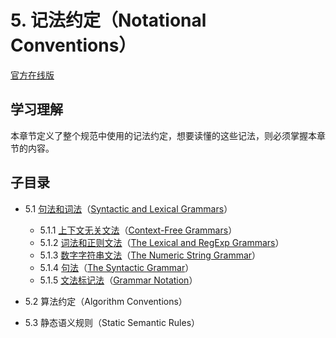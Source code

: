 # 5. 记法约定（Notational Conventions）

[官方在线版](https://262.ecma-international.org/6.0/#sec-notational-conventions)

## 学习理解

本章节定义了整个规范中使用的记法约定，想要读懂的这些记法，则必须掌握本章节的内容。

## 子目录

- 5.1 [句法和词法](./5.1.Syntactic-and-Lexical-Grammars.md)（[Syntactic and Lexical Grammars](https://262.ecma-international.org/6.0/#sec-syntactic-and-lexical-grammars)）

  - 5.1.1 [上下文无关文法](./5.1.1.Context-Free-Grammars.md)（[Context-Free Grammars](https://262.ecma-international.org/6.0/#sec-context-free-grammars)）
  - 5.1.2 [词法和正则文法](./5.1.2.The-Lexical-and-RegExp-Grammars.md)（[The Lexical and RegExp Grammars](https://262.ecma-international.org/6.0/#sec-lexical-and-regexp-grammars)）
  - 5.1.3 [数字字符串文法](./5.1.3.The-Numeric-String-Grammar.md)（[The Numeric String Grammar](https://262.ecma-international.org/6.0/#sec-numeric-string-grammar)）
  - 5.1.4 [句法](./5.1.4.The-Syntactic-Grammar.md)（[The Syntactic Grammar](https://262.ecma-international.org/6.0/#sec-syntactic-grammar)）
  - 5.1.5 [文法标记法](./5.1.5.Grammar-Notation.md)（[Grammar Notation](https://262.ecma-international.org/6.0/#sec-grammar-notation)）

- 5.2 算法约定（Algorithm Conventions）

- 5.3 静态语义规则（Static Semantic Rules）
